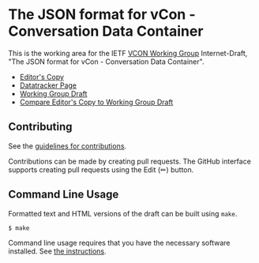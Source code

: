 # The JSON format for vCon - Conversation Data Container

This is the working area for the IETF [VCON Working Group](https://datatracker.ietf.org/group/vcon/documents/) Internet-Draft, "The JSON format for vCon - Conversation Data Container".

* [Editor's Copy](https://ietf-wg-vcon.github.io/draft-ietf-vcon-vcon-overview/#go.draft-ietf-vcon-vcon-overview.html)
* [Datatracker Page](https://datatracker.ietf.org/doc/draft-ietf-vcon-vcon-overview)
* [Working Group Draft](https://datatracker.ietf.org/doc/html/draft-ietf-vcon-vcon-overview)
* [Compare Editor's Copy to Working Group Draft](https://ietf-wg-vcon.github.io/draft-ietf-vcon-vcon-overview/#go.draft-ietf-vcon-vcon-overview.diff)


## Contributing

See the
[guidelines for contributions](https://github.com/ietf-wg-vcon/draft-ietf-vcon-vcon-overview/blob/main/CONTRIBUTING.md).

Contributions can be made by creating pull requests.
The GitHub interface supports creating pull requests using the Edit (✏) button.


## Command Line Usage

Formatted text and HTML versions of the draft can be built using `make`.

```sh
$ make
```

Command line usage requires that you have the necessary software installed.  See
[the instructions](https://github.com/martinthomson/i-d-template/blob/main/doc/SETUP.md).

